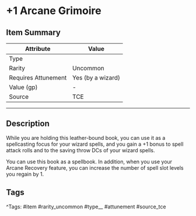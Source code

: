 # +1 Arcane Grimoire

## Item Summary

| Attribute            | Value                        |
|----------------------|------------------------------|
| Type                 |   |
| Rarity               | Uncommon             |
| Requires Attunement  | Yes (by a wizard)                |
| Value (gp)           | -    |
| Source               | TCE |

---

## Description

While you are holding this leather-bound book, you can use it as a spellcasting focus for your wizard spells, and you gain a +1 bonus to spell attack rolls and to the saving throw DCs of your wizard spells.

You can use this book as a spellbook. In addition, when you use your Arcane Recovery feature, you can increase the number of spell slot levels you regain by 1.

## Tags

^Tags: #item #rarity_uncommon #type__ #attunement #source_tce